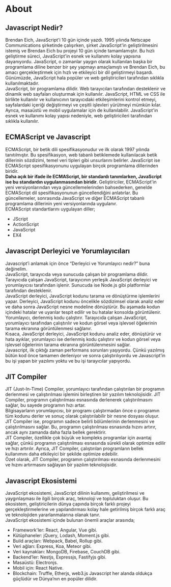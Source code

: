 # About
## Javascript Nedir?
Brendan Eich, JavaScript'i 10 gün içinde yazdı. 1995 yılında Netscape Communications
şirketinde çalışırken, şirket JavaScript'in geliştirilmesini istemiş ve Brendan Eich bu
projeyi 10 gün içinde tamamlamıştır. Bu hızlı geliştirme süreci, JavaScript'in esnek ve
kullanımı kolay yapısına dayanıyordu. JavaScript, o zamanlar yaygın olarak kullanılan
başka bir programlama diline benzer bir şey yapmayı amaçlamıştı ve Brendan Eich, bu
amacı gerçekleştirmek için hızlı ve etkileyici bir dil geliştirmeyi başardı. Günümüzde,
JavaScript hala popüler ve web geliştiricileri tarafından sıklıkla kullanılmaktadır.
<br/>
JavaScript, bir programlama dilidir. Web tarayıcıları tarafından desteklenir ve dinamik
web sayfaları oluşturmak için kullanılır. JavaScript, HTML ve CSS ile birlikte kullanılır ve
kullanıcının tarayıcıdaki etkileşimlerini kontrol etmeyi, sayfalardaki içeriği değiştirmeyi ve
çeşitli işlevleri yürütmeyi mümkün kılar. Ayrıca, masaüstü ve mobil uygulamalar için de
kullanılabilir. JavaScript'in esnek ve kullanımı kolay yapısı nedeniyle, web geliştiricileri
tarafından sıklıkla kullanılır.

## ECMAScript ve Javascript
ECMAScript, bir betik dili spesifikasyonudur ve ilk olarak 1997 yılında tanıtılmıştır. Bu
spesifikasyon, web tabanlı betiklemede kullanılacak betik dillerinin sözdizimi, temel veri
tipleri gibi unsurlarını belirler. JavaScript ise ECMAScript spesifikasyonunu uygulayan
birçok programlama dillerinden biridir.
<br/>
**Daha açık bir ifade ile ECMAScript, bir standardı tanımlarken, JavaScript ise bu
standardın uygulanmasından biridir.** Geliştiriciler, ECMAScript'in yeni
versiyonlarından veya güncellemelerinden bahsederken, genelde ECMAScript dil
spesifikasyonunun güncellendiğini anlatırlar. Bu güncellemeler, sonrasında JavaScript
ve diğer ECMAScript tabanlı programlama dillerinin yeni versiyonlarında uygulanır.
<br/>
ECMAScript standartlarını uygulayan diller;
- JScript
- ActionScript
- JavaScript
- EX4

## Javascript Derleyici ve Yorumlayıcıları
Javascript’i anlamak için önce “Derleyici ve Yorumlayıcı nedir?” buna değinelim.
<br/>
JavaScript, tarayıcıda veya sunucuda çalışan bir programlama dildir. Tarayıcıda çalışan
JavaScript, tarayıcının yerleşik JavaScript derleyici ve yorumlayıcısı tarafından işlenir.
Sunucuda ise Node.js gibi platformlar tarafından desteklenir.
<br/>
JavaScript derleyici, JavaScript kodunu tarama ve dönüştürme işlemlerini yapar.
Derleyici, JavaScript kodunu öncelikle sözdizimsel olarak analiz eder ve daha sonra
JavaScript nesne modeline dönüştürür. Bu aşamada kodun içindeki hatalar ve uyarılar
tespit edilir ve bu hatalar konsolda görüntülenir.
<br/>
Yorumlayıcı, derlenmiş kodu çalıştırır. Tarayıcıda çalışan JavaScript, yorumlayıcı
tarafından çalıştırılır ve kodun görsel veya işlevsel öğelerinin tarama ekranına
görüntülenmesi sağlanır.
<br/>
Kısaca, JavaScript derleyici, JavaScript kodunu analiz eder, dönüştürür ve hata ayıklar,
yorumlayıcı ise derlenmiş kodu çalıştırır ve kodun görsel veya işlevsel öğelerinin tarama
ekranına görüntülenmesini sağlar.
<br/>
Javascript, ilk çıktığı zaman performans sorunları yaşıyordu. Çünkü yazılmış bütün kod
önce tamamen derleniyor ve sonra çalıştırılıyordu ve Javascript’in bu işi yapan bir
yazılımı yoktu ve bu işi tarayıcılar yapıyordu.
<br/>

## JIT Compiler
JIT (Just-In-Time) Compiler, yorumlayıcı tarafından çalıştırılan bir programın derlenmesi
ve çalıştırılması işlemini birleştiren bir yazılım teknolojisidir. JIT Compiler, programın
çalıştırılması esnasında derlenerek çalıştırılmasını sağlar, bu sayede programın hızı
artar.
<br/>
Bilgisayarların yorumlayıcısı, bir programı çalıştırmadan önce o programın tüm kodunu
derler ve sonuç olarak çalıştırılabilir bir nesne dosyası oluşur. JIT Compiler ise,
programın sadece belirli bölümlerinin derlenmesini ve çalıştırılmasını sağlar. Bu,
programın çalıştırılması esnasında hızını artırır, ancak aynı zamanda daha fazla bellek
gerektirir.
<br/>
JIT Compiler, özellikle çok büyük ve kompleks programlar için avantaj sağlar, çünkü
programın çalıştırılması esnasında sürekli olarak optimize edilir ve hızı artırılır. Ayrıca,
JIT Compiler, çalıştırılan programların bellek kullanımını daha etkileyici bir şekilde
optimize edebilir.
<br/>
Özet olarak, JIT Compiler, programın çalıştırılması esnasında derlenmesini ve hızını
artırmasını sağlayan bir yazılım teknolojisidir.

## Javascript Ekosistemi
JavaScript ekosistemi, JavaScript dilinin kullanımı, geliştirilmesi ve yaygınlaşması ile
ilgili birçok araç, teknoloji ve topluluktan oluşur. Bu ekosistem, geliştiricilerin dünya
çapında birçok farklı projeyi gerçekleştirmelerine ve yapılandırması kolay hale getirilmiş
birçok farklı araç ve teknolojiden yararlanmalarına olanak tanır.
<br/>
JavaScript ekosistemi içinde bulunan önemli araçlar arasında;
- Framework'ler: React, Angular, Vue gibi.
- Kütüphaneler: jQuery, Lodash, Moment.js gibi.
- Build araçları: Webpack, Babel, Rollup gibi.
- Veri ağları: Express, Koa, Meteor gibi.
- Veri kaynakları: MongoDB, Firebase, CouchDB gibi.
- Backend’ler: Nestjs, Expressjs, Fastifyjs gibi.
- Masaüstü: Electronjs.
- Mobil için: React Native.
- Blockchain: Truffle, Etherjs, web3.js
Javascript her alanda oldukça güçlüdür ve Dünya’nın en popüler dilidir.


